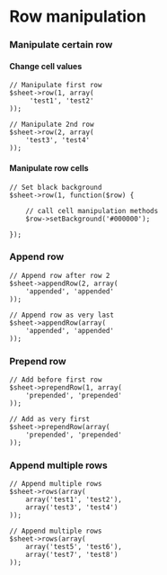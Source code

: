 # Row manipulation

### Manipulate certain row

#### Change cell values

    // Manipulate first row
    $sheet->row(1, array(
         'test1', 'test2'
    ));

    // Manipulate 2nd row
    $sheet->row(2, array(
        'test3', 'test4'
    ));

#### Manipulate row cells

    // Set black background
    $sheet->row(1, function($row) {

        // call cell manipulation methods
        $row->setBackground('#000000');

    });

### Append row

    // Append row after row 2
    $sheet->appendRow(2, array(
        'appended', 'appended'
    ));

    // Append row as very last
    $sheet->appendRow(array(
        'appended', 'appended'
    ));

### Prepend row

    // Add before first row
    $sheet->prependRow(1, array(
        'prepended', 'prepended'
    ));

    // Add as very first
    $sheet->prependRow(array(
        'prepended', 'prepended'
    ));

### Append multiple rows

    // Append multiple rows
    $sheet->rows(array(
        array('test1', 'test2'),
        array('test3', 'test4')
    ));

    // Append multiple rows
    $sheet->rows(array(
        array('test5', 'test6'),
        array('test7', 'test8')
    ));